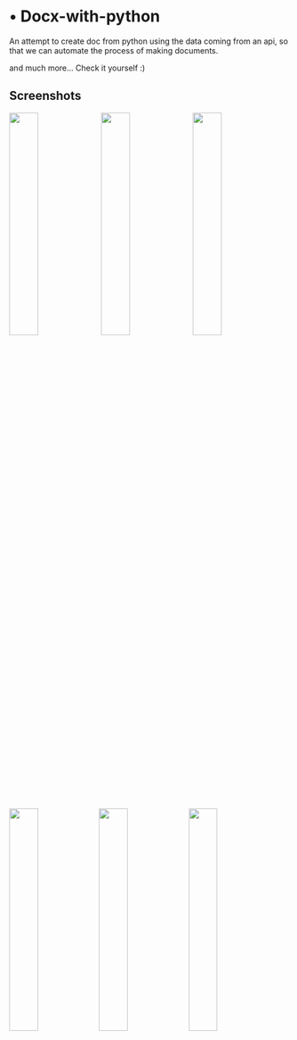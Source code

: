 # •	Docx-with-python

An attempt to create doc from python using the data coming from an api, so that we can automate the process of making documents.

and much more...
Check it yourself :)

## Screenshots

<img src="https://i.imgur.com/rNaVfYj.png?raw=true" width="32%"> <img src="https://i.imgur.com/QwptSZl.png?raw=true" width="32%"> <img src="https://i.imgur.com/4pTjJPW.png?raw=true" width="32%">
<img src="https://i.imgur.com/uQm7yxi.png?raw=true" width="32%"><img src="https://i.imgur.com/zamK5JM.png?raw=true" width="32%"><img src="https://i.imgur.com/ZXm3ZZ9.png?raw=true" width="32%">
